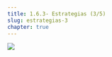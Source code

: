 ```yaml
---
title: 1.6.3- Estrategias (3/5)
slug: estrategias-3
chapter: true
---
```


![](/images/qap/what-do-we-do/20.png)
